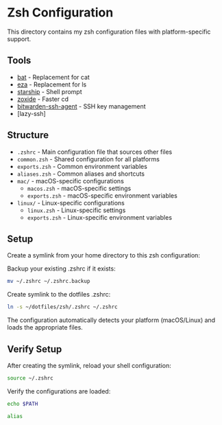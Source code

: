 # Zsh Configuration

This directory contains my zsh configuration files with platform-specific support.

## Tools

- [bat](https://github.com/sharkdp/bat) - Replacement for cat
- [eza](https://eza.rocks/) - Replacement for ls
- [starship](https://starship.rs/guide/) - Shell prompt
- [zoxide](https://github.com/ajeetdsouza/zoxide) - Faster cd
- [bitwarden-ssh-agent](https://bitwarden.com/help/ssh-agent/) - SSH key management
- [lazy-ssh]

## Structure

- `.zshrc` - Main configuration file that sources other files
- `common.zsh` - Shared configuration for all platforms
- `exports.zsh` - Common environment variables
- `aliases.zsh` - Common aliases and shortcuts
- `mac/` - macOS-specific configurations
  - `macos.zsh` - macOS-specific settings
  - `exports.zsh` - macOS-specific environment variables
- `linux/` - Linux-specific configurations
  - `linux.zsh` - Linux-specific settings
  - `exports.zsh` - Linux-specific environment variables

## Setup

Create a symlink from your home directory to this zsh configuration:

Backup your existing .zshrc if it exists:
```bash
mv ~/.zshrc ~/.zshrc.backup
```

Create symlink to the dotfiles .zshrc:
```bash
ln -s ~/dotfiles/zsh/.zshrc ~/.zshrc
```

The configuration automatically detects your platform (macOS/Linux) and loads the appropriate files.

## Verify Setup

After creating the symlink, reload your shell configuration:

```bash
source ~/.zshrc
```

Verify the configurations are loaded:

```bash
echo $PATH
```

```bash
alias
```
